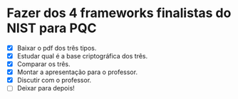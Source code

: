 # Fazer dos 4 frameworks finalistas do NIST para PQC

* [x] Baixar o pdf dos três tipos.
* [x] Estudar qual é a base criptográfica dos três.
* [x] Comparar os três.
* [x] Montar a apresentação para o professor.
* [x] Discutir com o professor.
* [ ] Deixar para depois!

<br>
<br>
